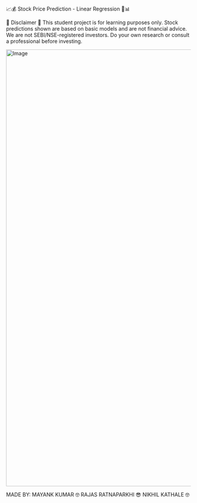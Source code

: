 📈💰 Stock Price Prediction - Linear Regression 🚀📊


🚨 Disclaimer 🚨 This student project is for learning purposes only. Stock predictions shown are based on basic models and are not financial advice. We are not SEBI/NSE-registered investors. Do your own research or consult a professional before investing.



<img width="1188" alt="Image" src="https://github.com/user-attachments/assets/38b8ebfd-4234-40e3-aa43-2f6b6509c9e8" />

MADE BY:
MAYANK KUMAR 🤓
RAJAS RATNAPARKHI 😎
NIKHIL KATHALE  🤓                                                                                                                                                                                                     
